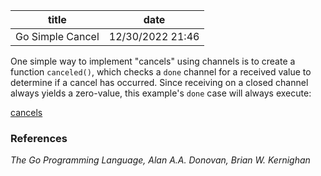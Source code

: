 | title | date |
|---|---|
| Go Simple Cancel | 12/30/2022 21:46 |

One simple way to implement "cancels" using channels is to create a function 
`canceled()`, which checks a `done` channel for a received value to determine
if a cancel has occurred. Since receiving on a closed channel always yields a 
zero-value, this example's `done` case will always execute:

[cancels](https://github.com/hrand1005/go-sandbox/blob/master/channels/cancel/main.go)

### References
_The Go Programming Language, Alan A.A. Donovan, Brian W. Kernighan_
